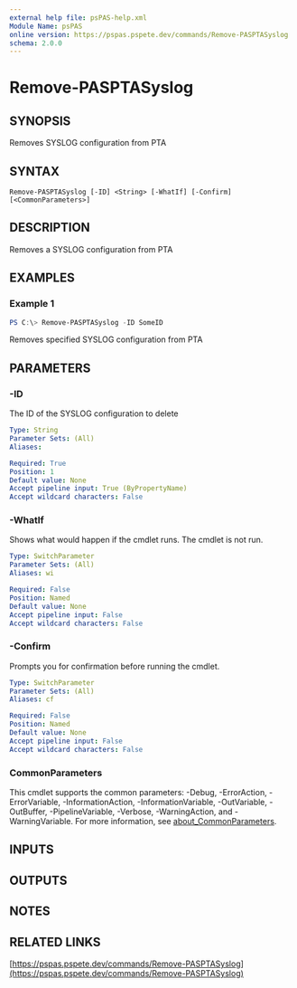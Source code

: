 ```yaml
---
external help file: psPAS-help.xml
Module Name: psPAS
online version: https://pspas.pspete.dev/commands/Remove-PASPTASyslog
schema: 2.0.0
---
```


# Remove-PASPTASyslog

## SYNOPSIS
Removes SYSLOG configuration from PTA

## SYNTAX

```
Remove-PASPTASyslog [-ID] <String> [-WhatIf] [-Confirm] [<CommonParameters>]
```

## DESCRIPTION
Removes a SYSLOG configuration from PTA

## EXAMPLES

### Example 1
```powershell
PS C:\> Remove-PASPTASyslog -ID SomeID
```

Removes specified SYSLOG configuration from PTA

## PARAMETERS

### -ID
The ID of the SYSLOG configuration to delete

```yaml
Type: String
Parameter Sets: (All)
Aliases:

Required: True
Position: 1
Default value: None
Accept pipeline input: True (ByPropertyName)
Accept wildcard characters: False
```

### -WhatIf
Shows what would happen if the cmdlet runs.
The cmdlet is not run.

```yaml
Type: SwitchParameter
Parameter Sets: (All)
Aliases: wi

Required: False
Position: Named
Default value: None
Accept pipeline input: False
Accept wildcard characters: False
```

### -Confirm
Prompts you for confirmation before running the cmdlet.

```yaml
Type: SwitchParameter
Parameter Sets: (All)
Aliases: cf

Required: False
Position: Named
Default value: None
Accept pipeline input: False
Accept wildcard characters: False
```

### CommonParameters
This cmdlet supports the common parameters: -Debug, -ErrorAction, -ErrorVariable, -InformationAction, -InformationVariable, -OutVariable, -OutBuffer, -PipelineVariable, -Verbose, -WarningAction, and -WarningVariable. For more information, see [about_CommonParameters](http://go.microsoft.com/fwlink/?LinkID=113216).

## INPUTS

## OUTPUTS

## NOTES

## RELATED LINKS

[https://pspas.pspete.dev/commands/Remove-PASPTASyslog](https://pspas.pspete.dev/commands/Remove-PASPTASyslog)
